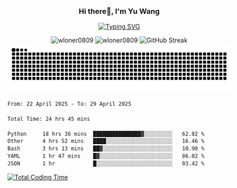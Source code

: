 <h3 align="center">Hi there👋, I'm Yu Wang</h1>

<p align="center"><a href="https://git.io/typing-svg"><img src="https://readme-typing-svg.demolab.com?font=Alex+Brush&size=18&pause=1000&color=716A50&background=6F66FF00&center=true&vCenter=true&width=435&lines=To+love+oneself+is+the+beginning+of+a+lifelong+romance.+%E2%80%94+Oscar+Wilde" alt="Typing SVG" /></a></p>


<p align="center">
 <img src="https://github-readme-stats.vercel.app/api/top-langs?username=wloner0809&show_icons=true&locale=en&layout=compact" alt="wloner0809" height=120 />
 <img src="https://github-readme-stats.vercel.app/api?username=wloner0809&show_icons=true&locale=en" alt="wloner0809" height=120 />
 <img src="https://github-readme-streak-stats.herokuapp.com?user=wloner0809&theme=microsoft" alt="GitHub Streak" height=120 />
 <img src="https://github.com/Wloner0809/Wloner0809/blob/output/github-contribution-grid-snake.svg">
</p>
 
<!--START_SECTION:waka-->

```txt
From: 22 April 2025 - To: 29 April 2025

Total Time: 24 hrs 45 mins

Python     18 hrs 36 mins  ███████████████▓░░░░░░░░░   62.82 %
Other      4 hrs 52 mins   ████░░░░░░░░░░░░░░░░░░░░░   16.46 %
Bash       3 hrs 13 mins   ██▓░░░░░░░░░░░░░░░░░░░░░░   10.90 %
YAML       1 hr 47 mins    █▓░░░░░░░░░░░░░░░░░░░░░░░   06.02 %
JSON       1 hr            █░░░░░░░░░░░░░░░░░░░░░░░░   03.42 %
```

<!--END_SECTION:waka-->

[![Total Coding Time](https://wakatime.com/badge/user/3b010e91-e8bb-445f-9eac-c8ab5bc30cb6.svg)](https://wakatime.com/@3b010e91-e8bb-445f-9eac-c8ab5bc30cb6)

